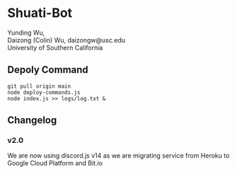 <h1>Shuati-Bot</h1>
Yunding Wu, <br />
Daizong (Colin) Wu, daizongw@usc.edu <br />
University of Southern California <br />

<h2>Depoly Command</h2>

```
git pull origin main
node deploy-commands.js
node index.js >> logs/log.txt &
```

<h2>Changelog</h2>
<h3>v2.0</h3>

We are now using discord.js v14 as we are migrating service from Heroku to Google Cloud Platform and Bit.io
